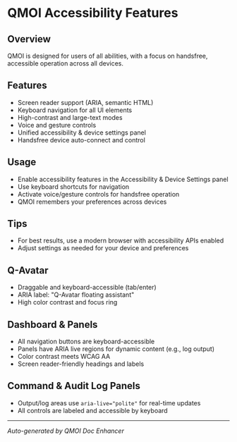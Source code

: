 # QMOI Accessibility Features

## Overview
QMOI is designed for users of all abilities, with a focus on handsfree, accessible operation across all devices.

## Features
- Screen reader support (ARIA, semantic HTML)
- Keyboard navigation for all UI elements
- High-contrast and large-text modes
- Voice and gesture controls
- Unified accessibility & device settings panel
- Handsfree device auto-connect and control

## Usage
- Enable accessibility features in the Accessibility & Device Settings panel
- Use keyboard shortcuts for navigation
- Activate voice/gesture controls for handsfree operation
- QMOI remembers your preferences across devices

## Tips
- For best results, use a modern browser with accessibility APIs enabled
- Adjust settings as needed for your device and preferences

## Q-Avatar
- Draggable and keyboard-accessible (tab/enter)
- ARIA label: "Q-Avatar floating assistant"
- High color contrast and focus ring

## Dashboard & Panels
- All navigation buttons are keyboard-accessible
- Panels have ARIA live regions for dynamic content (e.g., log output)
- Color contrast meets WCAG AA
- Screen reader-friendly headings and labels

## Command & Audit Log Panels
- Output/log areas use `aria-live="polite"` for real-time updates
- All controls are labeled and accessible by keyboard

---
*Auto-generated by QMOI Doc Enhancer* 
